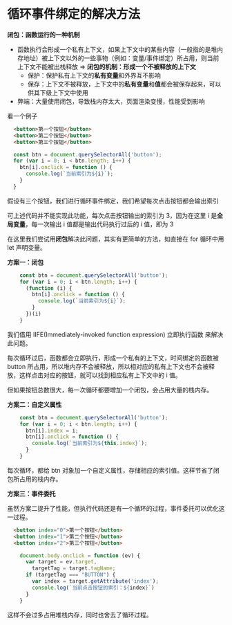 # 循环事件绑定的解决方法

**闭包：函数运行的一种机制**
+ 函数执行会形成一个私有上下文，如果上下文中的某些内容（一般指的是堆内存地址）被上下文以外的一些事物（例如：变量/事件绑定）所占用，则当前上下文不能被出栈释放 => **闭包的机制：形成一个不被释放的上下文**
    + 保护：保护私有上下文的**私有变量**和外界互不影响
    + 保存：上下文不被释放，上下文中的**私有变量**和**值**都会被保存起来，可以供其下级上下文中使用
+ 弊端：大量使用闭包，导致栈内存太大，页面渲染变慢，性能受到影响

看一个例子
```html
  <button>第一个按钮</button>
  <button>第二个按钮</button>
  <button>第三个按钮</button>
```
```javascript
  const btn = document.querySelectorAll('button');
  for (var i = 0; i < btn.length; i++) {
    btn[i].onclick = function () {
      console.log(`当前索引为${i}`);
    }
  }
```
假设有三个按钮，我们进行循环事件绑定，我们希望每次点击按钮都会输出索引

可上述代码并不能实现此功能，每次点击按钮输出的索引为 3，因为在这里 i 是**全局变量**，每一次输出 i 值都是输出代码执行过后的 i 值，即为 3

在这里我们尝试用**闭包**解决此问题，其实有更简单的方法，如直接在 for 循环中用 let 声明变量。

**方案一：闭包**

```javascript
    const btn = document.querySelectorAll('button');
    for (var i = 0; i < btn.length; i++) {
      (function (i) {
        btn[i].onclick = function () {
          console.log(`当前索引为${i}`);
        }
      })(i)
    }
```

我们借用 IIFE(Immediately-invoked function expression) 立即执行函数 来解决此问题。

每次循环过后，函数都会立即执行，形成一个私有的上下文，时间绑定的函数被 button 所占用，所以堆内存不会被释放，所以相对应的私有上下文也不会被释放，这样点击对应的按钮，就可以找到相应私有上下文中的 i 值。

但如果按钮总数很大，每一次循环都要增加一个闭包，会占用大量的栈内存。

**方案二：自定义属性**
```javascript
    const btn = document.querySelectorAll('button');
    for (var i = 0; i < btn.length; i++) {
      btn[i].index = i;
      btn[i].onclick = function () {
        console.log(`当前索引为${this.index}`);
      }
    }
```

每次循环，都给 btn 对象加一个自定义属性，存储相应的索引值。这样节省了闭包所占用的栈内存。

**方案三：事件委托**

虽然方案二提升了性能，但执行代码还是有一个循环的过程，事件委托可以优化这一过程。

```html
  <button index="0">第一个按钮</button>
  <button index="1">第二个按钮</button>
  <button index="2">第三个按钮</button>
```
```javascript
    document.body.onclick = function (ev) {
      var target = ev.target,
        targetTag = target.tagName;
      if (targetTag === "BUTTON") {
        var index = target.getAttribute('index');
        console.log(`当前点击按钮的索引：${index}`)
      }
    }
```
这样不会过多占用堆栈内存，同时也舍去了循环过程。